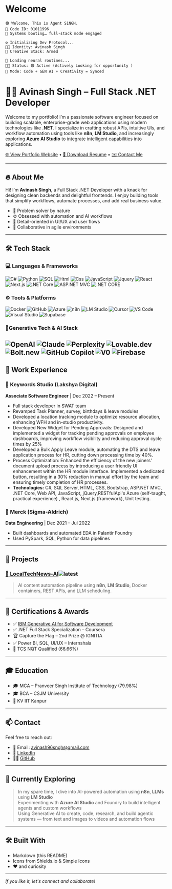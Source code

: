 # Welcome 

```
🟢 Welcome, This is Agent S1NGH.
🔐 Code ID: 01011996
🧠 Systems booting… full-stack mode engaged

⚙️ Initializing Dev Protocol...
👨‍💻 Identity: Avinash Singh
🎨 Creative Stack: Armed

🧬 Loading neural routines...
🧑‍💻 Status: 🟢 Active (Actively Looking for opportunity )
🚀 Mode: Code + GEN AI + Creativity = Synced
```

# 👨‍💻 Avinash Singh – Full Stack .NET Developer

Welcome to my portfolio! I’m a passionate software engineer focused on building scalable, enterprise-grade web applications using modern technologies like **.NET**. I specialize in crafting robust APIs, intuitive UIs, and workflow automation using tools like **n8n**, **LM Studio**, and increasingly exploring **Azure AI Studio** to integrate intelligent capabilities into applications.


[🌐 View Portfolio Website](https://underdevelopment) • [📄 Download Resume](https://github.com/user-attachments/files/20639351/Avinash_Singh_Resume.pdf) • [✉️ Contact Me](mailto:avinash96sngh@gmail.com)

---



## 🔥 About Me

Hi! I’m **Avinash Singh**, a Full Stack .NET Developer with a knack for designing clean backends and delightful frontends. I enjoy building tools that simplify workflows, automate processes, and add real business value.

- 🧠 Problem solver by nature
- ⚙️ Obsessed with automation and AI workflows
- 🎨 Detail-oriented in UI/UX and user flows
- 🤝 Collaborative in agile environments

---

## 🛠 Tech Stack

### 💻 Languages & Frameworks
![C#](https://img.shields.io/badge/C%23-%23239120?style=flat&logo=c-sharp&logoColor=white)
![Python](https://img.shields.io/badge/Python-%2314354C?style=flat&logo=python&logoColor=white)
![SQL](https://img.shields.io/badge/SQL-%2300f?style=flat&logo=mysql&logoColor=white)
![Html](https://img.shields.io/badge/Html-%42f5d4?style=flat&logo=Html5&logoColor=white)
![Css](https://img.shields.io/badge/Css-%c542f5?style=flat&logo=CSS&logoColor=white)
![JavaScript](https://img.shields.io/badge/JavaScript-%23F7DF1E?style=flat&logo=javascript&logoColor=black)
![Jquery](https://img.shields.io/badge/Jquery-%23F7DF1E?style=flat&logo=Jquery&logoColor=black)
![React](https://img.shields.io/badge/React-%2361DAFB?style=flat&logo=react&logoColor=black)
![Next.js](https://img.shields.io/badge/Next.js-000000?style=flat&logo=next.js&logoColor=white)
![.NET Core](https://img.shields.io/badge/.NET-%23512BD4?style=flat&logo=dotnet&logoColor=white)
![ASP.NET MVC](https://img.shields.io/badge/ASP.NET_MVC-%234B0082?style=flat)
![.NET CORE](https://img.shields.io/badge/.NETCORE-%234B0082?style=flat)

### ⚙️ Tools & Platforms
![Docker](https://img.shields.io/badge/Docker-%232496ED?style=flat&logo=docker&logoColor=white)
![GitHub](https://img.shields.io/badge/GitHub-%23181717?style=flat&logo=github)
![Azure](https://img.shields.io/badge/Microsoft_Azure-%230072C6?style=flat&logo=Azure&logoColor=white)
![n8n](https://img.shields.io/badge/n8n-Automation-orange?style=flat&logo=n8n)
![LM Studio](https://img.shields.io/badge/LM_Studio-Local_LLMs-blue?style=flat&logo=lmstudio)
![Cursor](https://img.shields.io/badge/Cursor-F2C811?style=flat&logo=cursor)
![VS Code](https://img.shields.io/badge/VS_Code-%23007ACC?style=flat&logo=vscode)
![Visual Studio](https://img.shields.io/badge/Visual_Studio-5C2D91?style=flat&logo=visualstudio&logoColor=white)
![Supabase](https://img.shields.io/badge/Supabase-5C2D91?style=flat&logo=supabase&logoColor=white)

### 🤖Generative Tech & AI Stack
![OpenAI](https://img.shields.io/badge/OpenAI-412991?style=flat&logo=openai&logoColor=white)
![Claude](https://img.shields.io/badge/Claude-black?style=flat&logo=Claude)
![Perplexity](https://img.shields.io/badge/Perplexity-research-blue?style=flat&logo=Perplexity)
![Lovable.dev](https://img.shields.io/badge/Lovable.dev-Creative-orange?style=flat&logo=lovable)
![Bolt.new](https://img.shields.io/badge/Bolt.new-purple?style=flat&color=7D3C98&logo=bolt)
![GitHub Copilot](https://img.shields.io/badge/GitHub_Copilot-181717?style=flat&logo=github&logoColor=white)
![V0](https://img.shields.io/badge/UI_to_Code-black?style=flat&logo=V0)
![Firebase](https://img.shields.io/badge/Firebase_Studio-yellow?style=flat&logo=firebase)
---

## 💼 Work Experience

### 📍 Keywords Studio (Lakshya Digital)
**Associate Software Engineer** | Dec 2022 – Present  
- Full stack developer in SWAT team
- Revamped Task Planner, survey, birthdays & leave modules
- Developed a location tracking module to optimize resource allocation, enhancing WFH and in-studio productivity.
- Developed New Widget for Pending Approvals: Designed and implemented a widget for tracking pending approvals 
  on employee dashboards, improving workflow visibility and reducing approval cycle times by 25% 
- Developed a Bulk Apply Leave module, automating the DTS and leave application process for HR, cutting down 
  processing time by 40%. 
- Process Optimization: Enhanced the efficiency of the new joiners' document upload process by introducing a user
  friendly UI enhancement within the HR module interface. Implemented a dedicated button, resulting in a 30% 
  reduction in manual effort by the team and ensuring timely completion of HR processes. 
- **Technologies:** C#, SQL Server, HTML, CSS, Bootstrap, ASP.NET MVC, .NET Core, Web API, JavaScript, jQuery,RESTfulApi's 
    Azure (self-taught, practical experience) , React.js, Next.js (framework), Unit testing. 

### 📍 Merck (Sigma-Aldrich)
**Data Engineering** | Dec 2021 – Jul 2022  
- Built dashboards and automated EDA in Palantir Foundry
- Used PySpark, SQL, Python for data pipelines

---

## 🚀 Projects

### [🔗 LocalTechNews-AI](https://github.com/AvinashSingh1996/LocalTechNews-AI)![latest](https://img.shields.io/badge/latest-412991?style=flat&logoColor=white)
> AI content automation pipeline using **n8n**, **LM Studio**, Docker containers, REST APIs, and LLM scheduling.

---

## 📜 Certifications & Awards

- ✅ [IBM Generative AI for Software Development](https://www.coursera.org/account/accomplishments/verify/A7HLA7ZMQAPX)
- ✅ .NET Full Stack Specialization – Coursera
- 🏆 Capture the Flag – 2nd Prize @ IGNITIA
- ✅ Power BI, SQL, UI/UX – Internshala
- 🏅 TCS NQT Qualified (66.66%)

---

## 🎓 Education

- 🎓 MCA – Pranveer Singh Institute of Technology (79.98%)
- 🎓 BCA – CSJM University
- 🏫 KV IIT Kanpur

---

## 📫 Contact

Feel free to reach out:

- 📧 Email: [avinash96sngh@gmail.com](mailto:avinash96sngh@gmail.com)
- 💼 [LinkedIn](https://www.linkedin.com/in/avinash-singh-002b0a12a)
- 🧑‍💻 [GitHub](https://github.com/AvinashSingh1996)

---

## 🧠 Currently Exploring

> In my spare time, I dive into AI-powered automation using **n8n**, **LLMs** using **LM Studio**  
> Experimenting with **Azure AI Studio** and Foundry to build intelligent agents and custom workflows  
> Using Generative AI to create, code, research, and build agentic systems — from text and images to videos and automation flows

---

## 🛠 Built With

- Markdown (this README)
- Icons from Shields.io & Simple Icons
- ❤️ and curiosity

---

_If you like it, let's connect and collaborate!_
